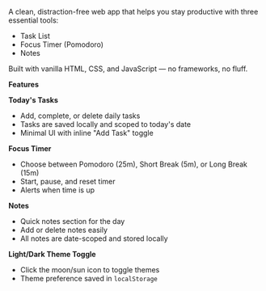 A clean, distraction-free web app that helps you stay productive with three essential tools:
- Task List
- Focus Timer (Pomodoro)
- Notes

Built with vanilla HTML, CSS, and JavaScript — no frameworks, no fluff.


**Features**

 **Today's Tasks**
- Add, complete, or delete daily tasks
- Tasks are saved locally and scoped to today's date
- Minimal UI with inline "Add Task" toggle

 **Focus Timer**
- Choose between Pomodoro (25m), Short Break (5m), or Long Break (15m)
- Start, pause, and reset timer
- Alerts when time is up

 **Notes**
- Quick notes section for the day
- Add or delete notes easily
- All notes are date-scoped and stored locally

 **Light/Dark Theme Toggle**
- Click the moon/sun icon to toggle themes
- Theme preference saved in `localStorage`

